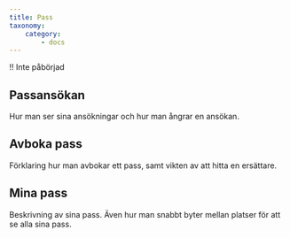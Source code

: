 ```yaml
---
title: Pass
taxonomy:
    category:
        - docs
---
```


!! Inte påbörjad

## Passansökan
Hur man ser sina ansökningar och hur man ångrar en ansökan.

## Avboka pass
Förklaring hur man avbokar ett pass, samt vikten av att hitta en ersättare.

## Mina pass
Beskrivning av sina pass. Även hur man snabbt byter mellan platser för att se alla sina pass.